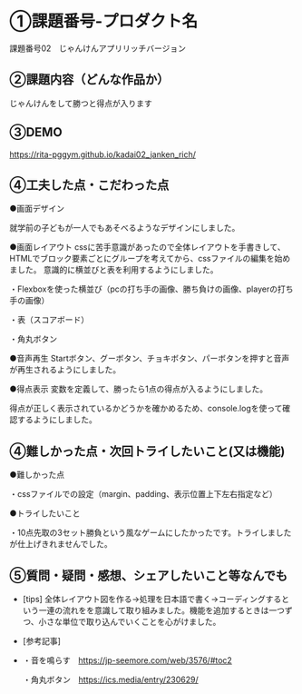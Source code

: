 # ①課題番号-プロダクト名
課題番号02　じゃんけんアプリリッチバージョン

## ②課題内容（どんな作品か）
じゃんけんをして勝つと得点が入ります

## ③DEMO
https://rita-pggym.github.io/kadai02_janken_rich/

## ④工夫した点・こだわった点
●画面デザイン

 就学前の子どもが一人でもあそべるようなデザインにしました。 
 
●画面レイアウト
 cssに苦手意識があったので全体レイアウトを手書きして、HTMLでブロック要素ごとにグループを考えてから、cssファイルの編集を始めました。 意識的に横並びと表を利用するようにしました。
 
  ・Flexboxを使った横並び（pcの打ち手の画像、勝ち負けの画像、playerの打ち手の画像）
  
  ・表（スコアボード）
  
  ・角丸ボタン

●音声再生
 Startボタン、グーボタン、チョキボタン、パーボタンを押すと音声が再生されるようにしました。

●得点表示
 変数を定義して、勝ったら1点の得点が入るようにしました。
 
 得点が正しく表示されているかどうかを確かめるため、console.logを使って確認するようにしました。

## ④難しかった点・次回トライしたいこと(又は機能)
●難しかった点

 ・cssファイルでの設定（margin、padding、表示位置上下左右指定など）

●トライしたいこと

 ・10点先取の3セット勝負という風なゲームにしたかったです。トライしましたが仕上げきれませんでした。
 
## ⑤質問・疑問・感想、シェアしたいこと等なんでも
- [tips]
  全体レイアウト図を作る→処理を日本語で書く→コーディングするという一連の流れをを意識して取り組みました。機能を追加するときは一つずつ、小さな単位で取り込んでいくことを心がけました。
  
- [参考記事]
- 
  ・音を鳴らす　https://jp-seemore.com/web/3576/#toc2
  
  ・角丸ボタン　https://ics.media/entry/230629/
  
